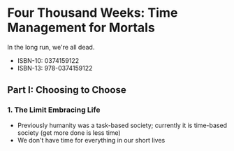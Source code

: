 # Four Thousand Weeks: Time Management for Mortals

In the long run, we're all dead.

* ISBN-10: 0374159122
* ISBN-13: 978-0374159122

## Part I: Choosing to Choose

### 1. The Limit Embracing Life

* Previously humanity was a task-based society; currently it is time-based society (get more done is less time)
* We don't have time for everything in our short lives

